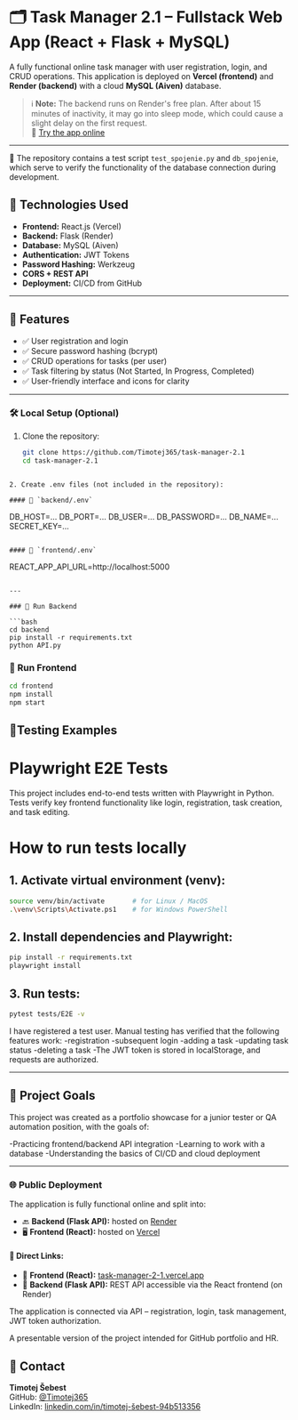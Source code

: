 # 🗂️ Task Manager 2.1 – Fullstack Web App (React + Flask + MySQL)

A fully functional online task manager with user registration, login, and CRUD operations. This application is deployed on **Vercel (frontend)** and **Render (backend)** with a cloud **MySQL (Aiven)** database.

> ℹ️ **Note:** The backend runs on Render's free plan. After about 15 minutes of inactivity, it may go into sleep mode, which could cause a slight delay on the first request.  
> 🔗 [Try the app online](https://task-manager-2-1.vercel.app)

---

🧪 The repository contains a test script `test_spojenie.py` and `db_spojenie`, which serve to verify the functionality of the database connection during development.


## 🔧 Technologies Used

- **Frontend:** React.js (Vercel)
- **Backend:** Flask (Render)
- **Database:** MySQL (Aiven)
- **Authentication:** JWT Tokens
- **Password Hashing:** Werkzeug
- **CORS + REST API**
- **Deployment:** CI/CD from GitHub

---

## 🔐 Features

- ✅ User registration and login
- ✅ Secure password hashing (bcrypt)
- ✅ CRUD operations for tasks (per user)
- ✅ Task filtering by status (Not Started, In Progress, Completed)
- ✅ User-friendly interface and icons for clarity

---

### 🛠️ Local Setup (Optional)

1. Clone the repository:  
   ```bash
   git clone https://github.com/Timotej365/task-manager-2.1
   cd task-manager-2.1
   
```

2. Create .env files (not included in the repository):

#### 📁 `backend/.env`
```
DB_HOST=...
DB_PORT=...
DB_USER=...
DB_PASSWORD=...
DB_NAME=...
SECRET_KEY=...
```

#### 📁 `frontend/.env`
```
REACT_APP_API_URL=http://localhost:5000
```

---

### 🚀 Run Backend

```bash
cd backend
pip install -r requirements.txt
python API.py
```

### 🚀 Run Frontend

```bash
cd frontend
npm install
npm start
```



## 🧪Testing Examples

# Playwright E2E Tests

This project includes end-to-end tests written with Playwright in Python. Tests verify key frontend functionality like login, registration, task creation, and task editing.

# How to run tests locally


## 1. Activate virtual environment (venv):
```bash
source venv/bin/activate       # for Linux / MacOS
.\venv\Scripts\Activate.ps1    # for Windows PowerShell
```
## 2. Install dependencies and Playwright:
```bash
pip install -r requirements.txt
playwright install
```
## 3. Run tests:
```bash
pytest tests/E2E -v
```
I have registered a test user. Manual testing has verified that the following features work:
-registration
-subsequent login
-adding a task
-updating task status
-deleting a task
-The JWT token is stored in localStorage, and requests are authorized.

---

## 🎯 Project Goals

This project was created as a portfolio showcase for a junior tester or QA automation position, with the goals of:

-Practicing frontend/backend API integration
-Learning to work with a database
-Understanding the basics of CI/CD and cloud deployment

---

### 🌐 Public Deployment

The application is fully functional online and split into:

- 🔙 **Backend (Flask API):** hosted on [Render](https://render.com)
- 🖥️ **Frontend (React):** hosted on [Vercel](https://vercel.com)

#### 🔗 Direct Links:

- 🧠 **Frontend (React):** [task-manager-2-1.vercel.app](https://task-manager-2-1.vercel.app)
- 🔧 **Backend (Flask API):** REST API accessible via the React frontend (on Render)

The application is connected via API – registration, login, task management, JWT token authorization.

A presentable version of the project intended for GitHub portfolio and HR.

## 👤 Contact

**Timotej Šebest**  
GitHub: [@Timotej365](https://github.com/Timotej365)  
LinkedIn: [linkedin.com/in/timotej-šebest-94b513356](https://linkedin.com/in/timotej-šebest-94b513356)
